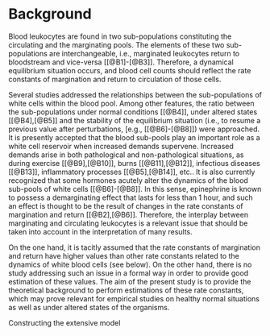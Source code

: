 Background
==========

Blood leukocytes are found in two sub-populations constituting the circulating and the marginating pools. The elements of these two sub-populations are interchangeable, i.e., marginated leukocytes return to bloodstream and vice-versa \[[@B1]-[@B3]\]. Therefore, a dynamical equilibrium situation occurs, and blood cell counts should reflect the rate constants of margination and return to circulation of those cells.

Several studies addressed the relationships between the sub-populations of white cells within the blood pool. Among other features, the ratio between the sub-populations under normal conditions \[[@B4]\], under altered states \[[@B4],[@B5]\] and the stability of the equilibrium situation (i.e., to resume a previous value after perturbations, \[e.g., \[[@B6]-[@B8]\]) were approached. It is presently accepted that the blood sub-pools play an important role as a white cell reservoir when increased demands supervene. Increased demands arise in both pathological and non-pathological situations, as during exercise \[[@B9],[@B10]\], burns \[[@B11],[@B12]\], infectious diseases \[[@B13]\], inflammatory processes \[[@B5],[@B14]\], etc.. It is also currently recognized that some hormones acutely alter the dynamics of the blood sub-pools of white cells \[[@B6]-[@B8]\]. In this sense, epinephrine is known to possess a demarginating effect that lasts for less than 1 hour, and such an effect is thought to be the result of changes in the rate constants of margination and return \[[@B2],[@B6]\]. Therefore, the interplay between marginating and circulating leukocytes is a relevant issue that should be taken into account in the interpretation of many results.

On the one hand, it is tacitly assumed that the rate constants of margination and return have higher values than other rate constants related to the dynamics of white blood cells (see below). On the other hand, there is no study addressing such an issue in a formal way in order to provide good estimation of these values. The aim of the present study is to provide the theoretical background to perform estimations of these rate constants, which may prove relevant for empirical studies on healthy normal situations as well as under altered states of the organisms.

Constructing the extensive model
